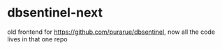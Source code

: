 # dbsentinel-next

old frontend for <https://github.com/purarue/dbsentinel>, now all the code lives in that one repo
